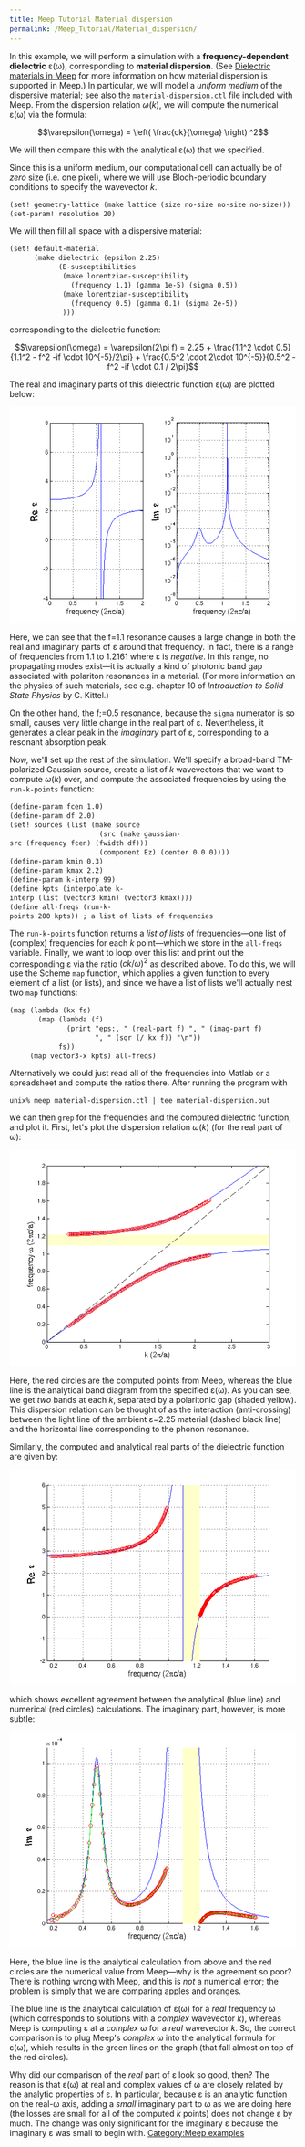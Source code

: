 ```yaml
---
title: Meep Tutorial Material dispersion
permalink: /Meep_Tutorial/Material_dispersion/
---
```


In this example, we will perform a simulation with a **frequency-dependent dielectric** ε(ω), corresponding to **material dispersion**. (See [Dielectric materials in Meep](Materials_in_Meep.md) for more information on how material dispersion is supported in Meep.) In particular, we will model a *uniform medium* of the dispersive material; see also the `material-dispersion.ctl` file included with Meep. From the dispersion relation $\omega(k)$, we will compute the numerical ε(ω) via the formula:

$$\varepsilon(\omega) = \left( \frac{ck}{\omega} \right) ^2$$

We will then compare this with the analytical ε(ω) that we specified.

Since this is a uniform medium, our computational cell can actually be of *zero* size (i.e. one pixel), where we will use Bloch-periodic boundary conditions to specify the wavevector *k*.

```
(set! geometry-lattice (make lattice (size no-size no-size no-size)))
(set-param! resolution 20)
```


We will then fill all space with a dispersive material:

```
(set! default-material
      (make dielectric (epsilon 2.25)
            (E-susceptibilities 
             (make lorentzian-susceptibility
               (frequency 1.1) (gamma 1e-5) (sigma 0.5))
             (make lorentzian-susceptibility
               (frequency 0.5) (gamma 0.1) (sigma 2e-5))
             )))
```


corresponding to the dielectric function:

$$\varepsilon(\omega) = \varepsilon(2\pi f) = 2.25 + \frac{1.1^2 \cdot 0.5}{1.1^2 - f^2 -if \cdot 10^{-5}/2\pi} + \frac{0.5^2 \cdot 2\cdot 10^{-5}}{0.5^2 - f^2 -if \cdot 0.1 / 2\pi}$$

The real and imaginary parts of this dielectric function ε(ω) are plotted below:


![center|Real and imaginary parts of specified analytical ε(ω).](../images/Material-dispersion-eps.png)



Here, we can see that the f=1.1 resonance causes a large change in both the real and imaginary parts of ε around that frequency. In fact, there is a range of frequencies from 1.1 to 1.2161 where ε is *negative*. In this range, no propagating modes exist—it is actually a kind of photonic band gap associated with polariton resonances in a material. (For more information on the physics of such materials, see e.g. chapter 10 of *Introduction to Solid State Physics* by C. Kittel.)

On the other hand, the f;=0.5 resonance, because the `sigma` numerator is so small, causes very little change in the real part of ε. Nevertheless, it generates a clear peak in the *imaginary* part of ε, corresponding to a resonant absorption peak.

Now, we'll set up the rest of the simulation. We'll specify a broad-band TM-polarized Gaussian source, create a list of *k* wavevectors that we want to compute $\omega(k)$ over, and compute the associated frequencies by using the `run-k-points` function:

```
(define-param fcen 1.0)
(define-param df 2.0)
(set! sources (list (make source
                      (src (make gaussian-src (frequency fcen) (fwidth df)))
                      (component Ez) (center 0 0 0))))
(define-param kmin 0.3)
(define-param kmax 2.2)
(define-param k-interp 99)
(define kpts (interpolate k-interp (list (vector3 kmin) (vector3 kmax))))
(define all-freqs (run-k-points 200 kpts)) ; a list of lists of frequencies  
```


The `run-k-points` function returns a *list of lists* of frequencies—one list of (complex) frequencies for each *k* point—which we store in the `all-freqs` variable. Finally, we want to loop over this list and print out the corresponding ε via the ratio $(ck/\omega)^2$ as described above. To do this, we will use the Scheme `map` function, which applies a given function to every element of a list (or lists), and since we have a list of lists we'll actually nest two `map` functions:

```
(map (lambda (kx fs)
       (map (lambda (f)
              (print "eps:, " (real-part f) ", " (imag-part f)
                     ", " (sqr (/ kx f)) "\n"))
            fs))
     (map vector3-x kpts) all-freqs)
```


Alternatively we could just read all of the frequencies into Matlab or a spreadsheet and compute the ratios there. After running the program with

```
unix% meep material-dispersion.ctl | tee material-dispersion.out
```


we can then `grep` for the frequencies and the computed dielectric function, and plot it. First, let's plot the dispersion relation $\omega(k)$ (for the real part of ω):


![center|Band diagram for dispersive material.](../images/Material-dispersion-bands.png)



Here, the red circles are the computed points from Meep, whereas the blue line is the analytical band diagram from the specified ε(ω). As you can see, we get *two* bands at each *k*, separated by a polaritonic gap (shaded yellow). This dispersion relation can be thought of as the interaction (anti-crossing) between the light line of the ambient ε=2.25 material (dashed black line) and the horizontal line corresponding to the phonon resonance.

Similarly, the computed and analytical real parts of the dielectric function are given by:


![center|Real part of dielectric function](../images/Material-dispersion-epsre.png)



which shows excellent agreement between the analytical (blue line) and numerical (red circles) calculations. The imaginary part, however, is more subtle:


![center|Real part of dielectric function](../images/Material-dispersion-epsim.png)



Here, the blue line is the analytical calculation from above and the red circles are the numerical value from Meep—why is the agreement so poor? There is nothing wrong with Meep, and this is *not* a numerical error; the problem is simply that we are comparing apples and oranges.

The blue line is the analytical calculation of ε(ω) for a *real* frequency ω (which corresponds to solutions with a *complex* wavevector *k*), whereas Meep is computing ε at a *complex* ω for a *real* wavevector *k*. So, the correct comparison is to plug Meep's *complex* ω into the analytical formula for ε(ω), which results in the green lines on the graph (that fall almost on top of the red circles).

Why did our comparison of the *real* part of ε look so good, then? The reason is that ε(ω) at real and complex values of ω are closely related by the analytic properties of ε. In particular, because ε is an analytic function on the real-ω axis, adding a *small* imaginary part to ω as we are doing here (the losses are small for all of the computed *k* points) does not change ε by much. The change was only significant for the imaginary ε because the imaginary ε was small to begin with. [Category:Meep examples](Meep_examples.md)
